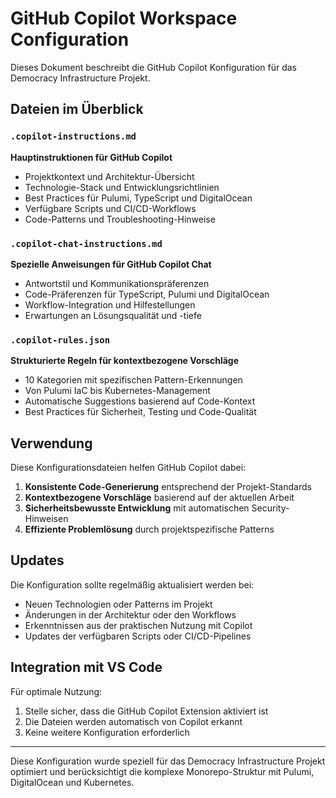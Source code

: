 # GitHub Copilot Workspace Configuration

Dieses Dokument beschreibt die GitHub Copilot Konfiguration für das Democracy Infrastructure Projekt.

## Dateien im Überblick

### `.copilot-instructions.md`

**Hauptinstruktionen für GitHub Copilot**

- Projektkontext und Architektur-Übersicht
- Technologie-Stack und Entwicklungsrichtlinien
- Best Practices für Pulumi, TypeScript und DigitalOcean
- Verfügbare Scripts und CI/CD-Workflows
- Code-Patterns und Troubleshooting-Hinweise

### `.copilot-chat-instructions.md`

**Spezielle Anweisungen für GitHub Copilot Chat**

- Antwortstil und Kommunikationspräferenzen
- Code-Präferenzen für TypeScript, Pulumi und DigitalOcean
- Workflow-Integration und Hilfestellungen
- Erwartungen an Lösungsqualität und -tiefe

### `.copilot-rules.json`

**Strukturierte Regeln für kontextbezogene Vorschläge**

- 10 Kategorien mit spezifischen Pattern-Erkennungen
- Von Pulumi IaC bis Kubernetes-Management
- Automatische Suggestions basierend auf Code-Kontext
- Best Practices für Sicherheit, Testing und Code-Qualität

## Verwendung

Diese Konfigurationsdateien helfen GitHub Copilot dabei:

1. **Konsistente Code-Generierung** entsprechend der Projekt-Standards
2. **Kontextbezogene Vorschläge** basierend auf der aktuellen Arbeit
3. **Sicherheitsbewusste Entwicklung** mit automatischen Security-Hinweisen
4. **Effiziente Problemlösung** durch projektspezifische Patterns

## Updates

Die Konfiguration sollte regelmäßig aktualisiert werden bei:

- Neuen Technologien oder Patterns im Projekt
- Änderungen in der Architektur oder den Workflows
- Erkenntnissen aus der praktischen Nutzung mit Copilot
- Updates der verfügbaren Scripts oder CI/CD-Pipelines

## Integration mit VS Code

Für optimale Nutzung:

1. Stelle sicher, dass die GitHub Copilot Extension aktiviert ist
2. Die Dateien werden automatisch von Copilot erkannt
3. Keine weitere Konfiguration erforderlich

---

Diese Konfiguration wurde speziell für das Democracy Infrastructure Projekt optimiert und berücksichtigt die komplexe Monorepo-Struktur mit Pulumi, DigitalOcean und Kubernetes.

